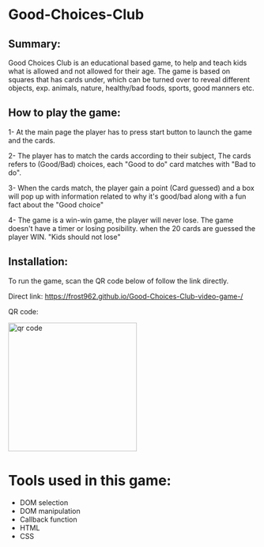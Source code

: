 # Good-Choices-Club

## Summary:

Good Choices Club is an educational based game, to help and teach kids what is allowed and not allowed for their age. The game is based on squares that has cards under, which can be turned over to reveal different objects, exp. animals, nature, healthy/bad foods, sports, good manners etc.

## How to play the game:

1- At the main page the player has to press start button to launch the game and the cards.

2- The player has to match the cards according to their subject, The cards refers to (Good/Bad) choices, each "Good to do" card matches with "Bad to do".

3- When the cards match, the player gain a point (Card guessed) and a box will pop up with information related to why it's good/bad along with a fun fact about the "Good choice"

4- The game is a win-win game, the player will never lose. The game doesn't have a timer or losing posibility. when the 20 cards are guessed the player WIN. "Kids should not lose"

## Installation:

To run the game, scan the QR code below of follow the link directly.

Direct link: https://frost962.github.io/Good-Choices-Club-video-game-/

QR code:

 <img src="https://frost962.github.io/Good-Choices-Club-video-game-/QRcode.png" width = "260px" height = "260px" alt="qr code"/>  

# Tools used in this game:

- DOM selection
- DOM manipulation
- Callback function
- HTML
- CSS
